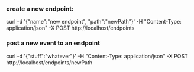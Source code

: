 ### create a new endpoint:
curl -d '{"name":"new endpoint", "path":"newPath"}' -H "Content-Type: application/json" -X POST http://localhost/endpoints

### post a new event to an endpoint
curl -d '{"stuff":"whatever"}' -H "Content-Type: application/json" -X POST http://localhost/endpoints/newPath